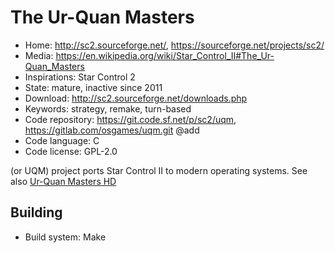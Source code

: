 # The Ur-Quan Masters

- Home: http://sc2.sourceforge.net/, https://sourceforge.net/projects/sc2/
- Media: https://en.wikipedia.org/wiki/Star_Control_II#The_Ur-Quan_Masters
- Inspirations: Star Control 2
- State: mature, inactive since 2011
- Download: http://sc2.sourceforge.net/downloads.php
- Keywords: strategy, remake, turn-based
- Code repository: https://git.code.sf.net/p/sc2/uqm, https://gitlab.com/osgames/uqm.git @add
- Code language: C
- Code license: GPL-2.0

(or UQM) project ports Star Control II to modern operating systems.
See also [Ur-Quan Masters HD](https://sourceforge.net/projects/urquanmastershd/)

## Building

- Build system: Make
